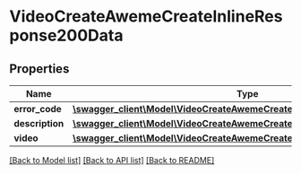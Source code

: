 # VideoCreateAwemeCreateInlineResponse200Data

## Properties
Name | Type | Description | Notes
------------ | ------------- | ------------- | -------------
**error_code** | [**\swagger_client\Model\VideoCreateAwemeCreateErrorCode**](VideoCreateAwemeCreateErrorCode.md) |  | 
**description** | [**\swagger_client\Model\VideoCreateAwemeCreateDescription**](VideoCreateAwemeCreateDescription.md) |  | 
**video** | [**\swagger_client\Model\VideoCreateAwemeCreateInlineResponse200DataVideo**](VideoCreateAwemeCreateInlineResponse200DataVideo.md) |  | [optional] 

[[Back to Model list]](../README.md#documentation-for-models) [[Back to API list]](../README.md#documentation-for-api-endpoints) [[Back to README]](../README.md)

